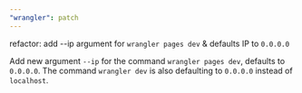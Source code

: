 ```yaml
---
"wrangler": patch
---
```


refactor: add --ip argument for `wrangler pages dev` & defaults IP to `0.0.0.0`

Add new argument `--ip` for the command `wrangler pages dev`, defaults to `0.0.0.0`. The command `wrangler dev` is also defaulting to `0.0.0.0` instead of `localhost`.
